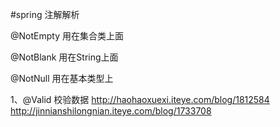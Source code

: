 
#spring 注解解析

@NotEmpty 用在集合类上面

@NotBlank 用在String上面

@NotNull  用在基本类型上

1、@Valid 校验数据
http://haohaoxuexi.iteye.com/blog/1812584
http://jinnianshilongnian.iteye.com/blog/1733708